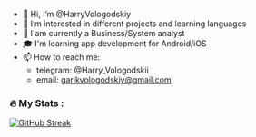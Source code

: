 - 👋 Hi, I’m @HarryVologodskiy
- 👀 I’m interested in different projects and learning languages
- 🌱 I'am currently a Business/System analyst
- 🎓 I'm learning app development for Android/iOS
- 📫 How to reach me: 
    - telegram: @Harry_Vologodskii
    - email: garikvologodskiy@gmail.com


### :fire: My Stats :
[![GitHub Streak](http://github-readme-streak-stats.herokuapp.com?user=GarikVologodskiy&theme=dark&background=000000)](https://git.io/streak-stats)

<!---
GarikVologodskiy/GarikVologodskiy is a ✨ special ✨ repository because its `README.md` (this file) appears on your GitHub profile.
You can click the Preview link to take a look at your changes.
--->
